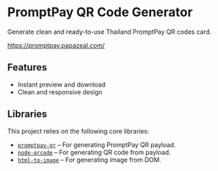 # PromptPay QR Code Generator

Generate clean and ready-to-use Thailand PromptPay QR codes card.

https://promptpay.papazeal.com/

## Features

- Instant preview and download
- Clean and responsive design

## Libraries

This project relies on the following core libraries:

- [`promptpay-qr`](https://github.com/dtinth/promptpay-qr) – For generating PromptPay QR payload.
- [`node-qrcode`](https://github.com/soldair/node-qrcode) – For generating QR code from payload.
- [`html-to-image`](https://github.com/bubkoo/html-to-image) – For generating image from DOM.
